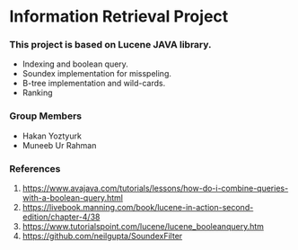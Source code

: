 # Information Retrieval Project

### This project is based on Lucene JAVA library.

- Indexing and boolean query.
- Soundex implementation for misspeling.
- B-tree implementation and wild-cards.
- Ranking

### Group Members

- Hakan Yoztyurk
- Muneeb Ur Rahman

### References

1. https://www.avajava.com/tutorials/lessons/how-do-i-combine-queries-with-a-boolean-query.html
2. https://livebook.manning.com/book/lucene-in-action-second-edition/chapter-4/38
3. https://www.tutorialspoint.com/lucene/lucene_booleanquery.htm
4. https://github.com/neilgupta/SoundexFilter
